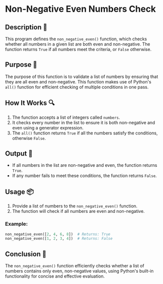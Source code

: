 # Non-Negative Even Numbers Check

## Description 📝

This program defines the `non_negative_even()` function, which checks whether all numbers in a given list are both even and non-negative.
The function returns `True` if all numbers meet the criteria, or `False` otherwise.

## Purpose 🎯

The purpose of this function is to validate a list of numbers by ensuring that they are all even and non-negative.
This function makes use of Python's `all()` function for efficient checking of multiple conditions in one pass.

## How It Works 🔍

1. The function accepts a list of integers called `numbers`.
2. It checks every number in the list to ensure it is both non-negative and even using a generator expression.
3. The `all()` function returns `True` if all the numbers satisfy the conditions, otherwise `False`.

## Output 📜

-   If all numbers in the list are non-negative and even, the function returns `True`.
-   If any number fails to meet these conditions, the function returns `False`.

## Usage 📦

1. Provide a list of numbers to the `non_negative_even()` function.
2. The function will check if all numbers are even and non-negative.

### Example:

```python
non_negative_even([2, 4, 6, 8])  # Returns: True
non_negative_even([1, 2, 3, 4])  # Returns: False
```

## Conclusion 🚀

The `non_negative_even()` function efficiently checks whether a list of numbers contains only even, non-negative values, using Python's built-in functionality for concise and effective evaluation.
